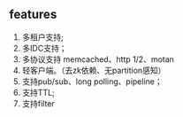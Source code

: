 ## features

   1. 多租户支持;
   1. 多IDC支持；
   1. 多协议支持 memcached、http 1/2、motan
   1. 轻客户端。（去zk依赖、无partition感知）
   1. 支持pub/sub、long polling、pipeline；
   1. 支持TTL;
   1. 支持filter
